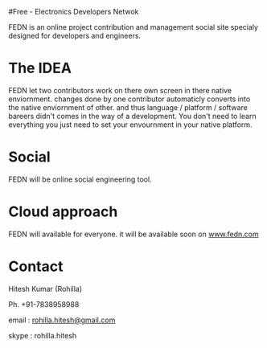 #Free - Electronics Developers Netwok

FEDN is an online project contribution and management social site specialy designed for developers and engineers.

# The IDEA

FEDN let two contributors work on there own screen in there native enviornment. changes done by one contributor
automaticly converts into the native enviornment of other. and thus language / platform / software bareers didn't
comes in the way of a development. You don't need to learn everything you just need to set your envournment in your
native platform.

# Social

FEDN will be online social engineering tool.

# Cloud approach

FEDN will available for everyone. it will be available soon on www.fedn.com

# Contact

Hitesh Kumar (Rohilla)

Ph. +91-7838958988

email : rohilla.hitesh@gmail.com

skype : rohilla.hitesh
